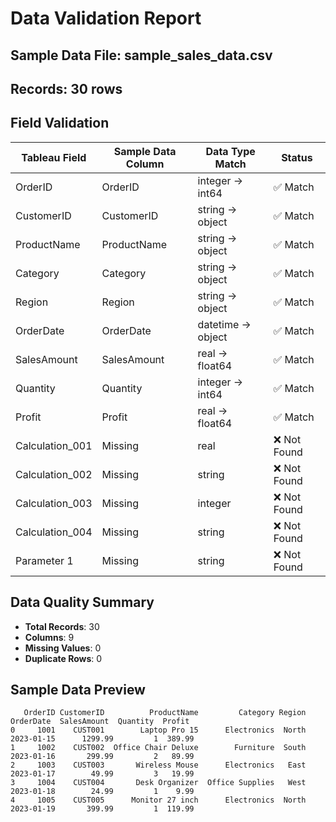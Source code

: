 # Data Validation Report

## Sample Data File: sample_sales_data.csv
## Records: 30 rows

## Field Validation

| Tableau Field | Sample Data Column | Data Type Match | Status |
|---------------|-------------------|-----------------|--------|
| OrderID | OrderID | integer → int64 | ✅ Match |
| CustomerID | CustomerID | string → object | ✅ Match |
| ProductName | ProductName | string → object | ✅ Match |
| Category | Category | string → object | ✅ Match |
| Region | Region | string → object | ✅ Match |
| OrderDate | OrderDate | datetime → object | ✅ Match |
| SalesAmount | SalesAmount | real → float64 | ✅ Match |
| Quantity | Quantity | integer → int64 | ✅ Match |
| Profit | Profit | real → float64 | ✅ Match |
| Calculation_001 | Missing | real | ❌ Not Found |
| Calculation_002 | Missing | string | ❌ Not Found |
| Calculation_003 | Missing | integer | ❌ Not Found |
| Calculation_004 | Missing | string | ❌ Not Found |
| Parameter 1 | Missing | string | ❌ Not Found |

## Data Quality Summary
- **Total Records**: 30
- **Columns**: 9
- **Missing Values**: 0
- **Duplicate Rows**: 0

## Sample Data Preview
```
   OrderID CustomerID          ProductName         Category Region   OrderDate  SalesAmount  Quantity  Profit
0     1001    CUST001        Laptop Pro 15      Electronics  North  2023-01-15      1299.99         1  389.99
1     1002    CUST002  Office Chair Deluxe        Furniture  South  2023-01-16       299.99         2   89.99
2     1003    CUST003       Wireless Mouse      Electronics   East  2023-01-17        49.99         3   19.99
3     1004    CUST004       Desk Organizer  Office Supplies   West  2023-01-18        24.99         1    9.99
4     1005    CUST005      Monitor 27 inch      Electronics  North  2023-01-19       399.99         1  119.99
```
